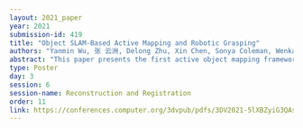 ```yaml
---
layout: 2021_paper
year: 2021
submission-id: 419
title: "Object SLAM-Based Active Mapping and Robotic Grasping"
authors: "Yanmin Wu, 张 云洲, Delong Zhu, Xin Chen, Sonya Coleman, Wenkai Sun, Xinggang Hu and Zhiqiang Deng"
abstract: "This paper presents the first active object mapping framework for complex robotic manipulation and autonomous perception tasks. The framework is built on an object SLAM system integrated with a simultaneous multi-object pose estimation process. Aiming to reduce the observation uncertainty on target objects and increase their pose estimation accuracy, we also design an object-driven exploration strategy to guide the object mapping process, enabling autonomous mapping and high-level perception. By combining the mapping module and the exploration strategy, an accurate object map that is compatible with robotic grasping can be generated. Additionally, quantitative evaluations also show that the proposed framework has a very high mapping accuracy. Manipulation experiments, including object grasping, object placement, and the augmented reality, significantly demonstrate the effectiveness and advantages of our proposed framework."
type: Poster
day: 3
session: 6
session-name: Reconstruction and Registration
order: 11
link: https://conferences.computer.org/3dvpub/pdfs/3DV2021-5lXBZyiG3QAsRBKXHIjqU8/268800b372/268800b372.pdf
---
```

